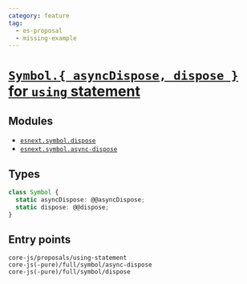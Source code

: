 ```yaml
---
category: feature
tag:
  - es-proposal
  - missing-example
---
```


# [`Symbol.{ asyncDispose, dispose }` for `using` statement](https://github.com/tc39/proposal-using-statement)

## Modules

- [`esnext.symbol.dispose`](https://github.com/zloirock/core-js/blob/master/packages/core-js/modules/esnext.symbol.dispose.js)
- [`esnext.symbol.async-dispose`](https://github.com/zloirock/core-js/blob/master/packages/core-js/modules/esnext.symbol.async-dispose.js)

## Types

```ts
class Symbol {
  static asyncDispose: @@asyncDispose;
  static dispose: @@dispose;
}
```

## Entry points

```
core-js/proposals/using-statement
core-js(-pure)/full/symbol/async-dispose
core-js(-pure)/full/symbol/dispose
```
